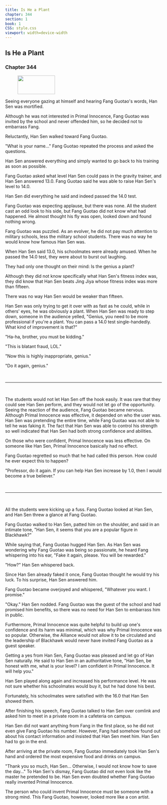 ```yaml
---
title: Is He a Plant
chapter: 344
section: 1
book: 1
CSS: style.css
viewport: width=device-width
---
```


## Is He a Plant

### Chapter 344

<figure>
	<img src="../Images/gem.gif" alt="" id="gem" width="120" height="60" />
</figure>

Seeing everyone gazing at himself and hearing Fang Guotao's words, Han Sen was mortified.

Although he was not interested in Primal Innocence, Fang Guotao was invited by the school and never offended him, so he decided not to embarrass Fang.

Reluctantly, Han Sen walked toward Fang Guotao.

"What is your name…" Fang Guotao repeated the process and asked the questions.

Han Sen answered everything and simply wanted to go back to his training as soon as possible.

Fang Guotao asked what level Han Sen could pass in the gravity trainer, and Han Sen answered 13.0. Fang Guotao said he was able to raise Han Sen's level to 14.0.

Han Sen did everything he said and indeed passed the 14.0 test.

Fang Guotao was expecting applause, but there was none. All the student cast an odd look to his side, but Fang Guotao did not know what had happened. He almost thought his fly was open, looked down and found nothing wrong.

Fang Guotao was puzzled. As an evolver, he did not pay much attention to military schools, less the military school students. There was no way he would know how famous Han Sen was.

When Han Sen said 13.0, his schoolmates were already amused. When he passed the 14.0 test, they were about to burst out laughing.

They had only one thought on their mind: Is the genius a plant?

Although they did not know specifically what Han Sen's fitness index was, they did know that Han Sen beats Jing Jiya whose fitness index was more than fifteen.

There was no way Han Sen would be weaker than fifteen.

Han Sen was only trying to get it over with as fast as he could, while in others' eyes, he was obviously a plant. When Han Sen was ready to step down, someone in the audience yelled, "Genius, you need to be more professional if you're a plant. You can pass a 14.0 test single-handedly. What kind of improvement is that?"

"Ha-ha, brother, you must be kidding."

"This is blatant fraud, LOL."

"Now this is highly inappropriate, genius."

"Do it again, genius."

<br>

*****

<br>

The students would not let Han Sen off the hook easily. It was rare that they could see Han Sen perform, and they would not let go of the opportunity. Seeing the reaction of the audience, Fang Guotao became nervous. Although Primal Innocence was effective, it depended on who the user was. Han Sen was pretending the entire time, while Fang Guotao was not able to tell he was faking it. The fact that Han Sen was able to control his strength so well indicated that Han Sen had both strong confidence and abilities.

On those who were confident, Primal Innocence was less effective. On someone like Han Sen, Primal Innocence basically had no effect.

Fang Guotao regretted so much that he had called this person. How could he ever expect this to happen?

"Professor, do it again. If you can help Han Sen increase by 1.0, then I would become a true believer."

<br>

*****

<br>

All the students were kicking up a fuss. Fang Guotao looked at Han Sen, and Han Sen threw a glance at Fang Guotao.

Fang Guotao walked to Han Sen, patted him on the shoulder, and said in an intimate tone, "Han Sen, it seems that you are a popular figure in Blackhawk?"

While saying that, Fang Guotao hugged Han Sen. As Han Sen was wondering why Fang Guotao was being so passionate, he heard Fang whispering into his ear, "Fake it again, please. You will be rewarded."

"How?" Han Sen whispered back.

Since Han Sen already faked it once, Fang Guotao thought he would try his luck. To his surprise, Han Sen answered him.

Fang Guotao became overjoyed and whispered, "Whatever you want. I promise."

"Okay." Han Sen nodded. Fang Guotao was the guest of the school and had promised him benefits, so there was no need for Han Sen to embarrass him in public.

Furthermore, Primal Innocence was quite helpful to build up one's confidence and its harm was minimal, which was why Primal Innocence was so popular. Otherwise, the Alliance would not allow it to be circulated and the leadership of Blackhawk would never have invited Fang Guotao as a guest speaker.

Getting a yes from Han Sen, Fang Guotao was pleased and let go of Han Sen naturally. He said to Han Sen in an authoritative tone, "Han Sen, be honest with me, what is your level? I am confident in Primal Innocence. It will help you."

Han Sen played along again and increased his performance level. He was not sure whether his schoolmates would buy it, but he had done his best.

Fortunately, his schoolmates were satisfied with the 16.0 that Han Sen showed them.

After finishing his speech, Fang Guotao talked to Han Sen over comlink and asked him to meet in a private room in a cafeteria on campus.

Han Sen did not want anything from Fang in the first place, so he did not even give Fang Guotao his number. However, Fang had somehow found out about his contact information and insisted that Han Sen meet him. Han Sen had to go in the end.

After arriving at the private room, Fang Guotao immediately took Han Sen's hand and ordered the most expensive food and drinks on campus.

"Thank you so much, Han Sen… Otherwise, I would not know how to save the day…" To Han Sen's dismay, Fang Guotao did not even look like the master he pretended to be. Han Sen even doubted whether Fang Guotao really invented Primal Innocence.

The person who could invent Primal Innocence must be someone with a strong mind. This Fang Guotao, however, looked more like a con artist.